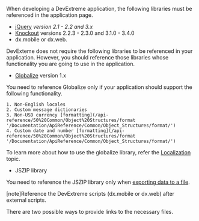 When developing a DevExtreme application, the following libraries must be referenced in the application page.

- [jQuery](https://jquery.com) *version 2.1 - 2.2 and 3.x*
- [Knockout](https://knockoutjs.com) versions 2.2.3 - 2.3.0 and 3.1.0 - 3.4.0
- dx.mobile or dx.web.

DevExteme does not require the following libraries to be referenced in your application. However, you should reference those libraries whose functionality you are going to use in the application.

- [Globalize](https://github.com/jquery/globalize/releases) version 1.x

 You need to reference Globalize only if your application should support the following functionality.

    1. Non-English locales
    2. Custom message dictionaries
    3. Non-USD currency [formatting](/api-reference/50%20Common/Object%20Structures/format '/Documentation/ApiReference/Common/Object_Structures/format/')
    4. Custom date and number [formatting](/api-reference/50%20Common/Object%20Structures/format '/Documentation/ApiReference/Common/Object_Structures/format/')

 To learn more about how to use the globalize library, refer the [Localization](/concepts/05%20Widgets/zz%20Common/05%20UI%20Widgets/11%20Localization%20-%20Use%20Globalize '/Documentation/Guide/Widgets/Common/UI_Widgets/Localization_-_Use_Globalize/') topic.

- JSZIP library

 You need to reference the JSZIP library only when [exporting data to a file](/concepts/05%20Widgets/DataGrid/70%20Client-Side%20Exporting '/Documentation/Guide/Widgets/DataGrid/Client-Side_Exporting/').

[note]Reference the DevExtreme scripts (dx.mobile or dx.web) after external scripts.

There are two possible ways to provide links to the necessary files.